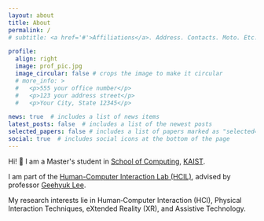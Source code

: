 ```yaml
---
layout: about
title: About
permalink: /
# subtitle: <a href='#'>Affiliations</a>. Address. Contacts. Moto. Etc.

profile:
  align: right
  image: prof_pic.jpg
  image_circular: false # crops the image to make it circular
  # more_info: >
  #   <p>555 your office number</p>
  #   <p>123 your address street</p>
  #   <p>Your City, State 12345</p>

news: true  # includes a list of news items
latest_posts: false  # includes a list of the newest posts
selected_papers: false # includes a list of papers marked as "selected={true}"
social: true  # includes social icons at the bottom of the page
---
```


Hi! 👋 I am a Master's student in [School of Computing](https://cs.kaist.ac.kr/), [KAIST](https://www.kaist.ac.kr/).

I am part of the [Human-Computer Interaction Lab (HCIL)](https://hcil.kaist.ac.kr/), advised by professor [Geehyuk Lee](https://scholar.google.co.kr/citations?user=wBXkmcQAAAAJ).

My research interests lie in Human‐Computer Interaction (HCI), Physical Interaction Techniques, eXtended Reality (XR), and Assistive Technology.
